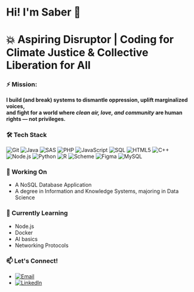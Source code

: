 # Hi! I'm Saber 👋

# 💥 Aspiring Disruptor | Coding for Climate Justice & Collective Liberation for All  

### ⚡ Mission:
**I build (and break) systems to dismantle oppression, uplift marginalized voices,**  
**and fight for a world where *clean air, love, and community* are human rights — not privileges.**

### 🛠️ Tech Stack  
![Git](https://img.shields.io/badge/Git-F05032?style=flat&logo=git&logoColor=white)
![Java](https://img.shields.io/badge/Java-007396?style=flat&logo=java&logoColor=white)
![SAS](https://img.shields.io/badge/SAS-007CC3?style=flat&logo=sas&logoColor=white)
![PHP](https://img.shields.io/badge/PHP-777BB4?style=flat&logo=php&logoColor=white)
![JavaScript](https://img.shields.io/badge/JavaScript-F7DF1E?style=flat&logo=javascript&logoColor=black)
![SQL](https://img.shields.io/badge/SQL-4479A1?style=flat&logo=postgresql&logoColor=white)
![HTML5](https://img.shields.io/badge/HTML5-E34F26?style=flat&logo=html5&logoColor=white)
![C++](https://img.shields.io/badge/C%2B%2B-00599C?style=flat&logo=c%2B%2B&logoColor=white)
![Node.js](https://img.shields.io/badge/Node.js-339933?style=flat&logo=nodedotjs&logoColor=white)
![Python](https://img.shields.io/badge/Python-3776AB?style=flat&logo=python&logoColor=white)
![R](https://img.shields.io/badge/R-276DC3?style=flat&logo=r&logoColor=white)
![Scheme](https://img.shields.io/badge/Scheme-1E4AEC?style=flat&logo=scheme&logoColor=white)
![Figma](https://img.shields.io/badge/Figma-F24E1E?style=flat&logo=figma&logoColor=white)
![MySQL](https://img.shields.io/badge/MySQL-4479A1?style=flat&logo=mysql&logoColor=white)

### 🔭 Working On
- A NoSQL Database Application
- A degree in Information and Knowledge Systems, majoring in Data Science

### 🌱 Currently Learning  
- Node.js
- Docker
- AI basics
- Networking Protocols  

### 📫 Let's Connect!  
- [![Email](https://img.shields.io/badge/Email-sgfreeman24@gmail.com-D14836?logo=gmail)](mailto:sgfreeman24@gmail.com)
- [![LinkedIn](https://img.shields.io/badge/LinkedIn-0077B5?style=flat&logo=linkedin&logoColor=white)](https://www.linkedin.com/in/sabrina-gabriel-freeman-a57281346) 


